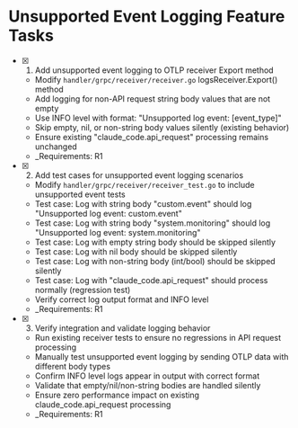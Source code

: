 # Unsupported Event Logging Feature Tasks

- [x] 1. Add unsupported event logging to OTLP receiver Export method
  - Modify `handler/grpc/receiver/receiver.go` logsReceiver.Export() method
  - Add logging for non-API request string body values that are not empty
  - Use INFO level with format: "Unsupported log event: [event_type]"
  - Skip empty, nil, or non-string body values silently (existing behavior)
  - Ensure existing "claude_code.api_request" processing remains unchanged
  - _Requirements: R1

- [x] 2. Add test cases for unsupported event logging scenarios
  - Modify `handler/grpc/receiver/receiver_test.go` to include unsupported event tests
  - Test case: Log with string body "custom.event" should log "Unsupported log event: custom.event"
  - Test case: Log with string body "system.monitoring" should log "Unsupported log event: system.monitoring"
  - Test case: Log with empty string body should be skipped silently
  - Test case: Log with nil body should be skipped silently
  - Test case: Log with non-string body (int/bool) should be skipped silently
  - Test case: Log with "claude_code.api_request" should process normally (regression test)
  - Verify correct log output format and INFO level
  - _Requirements: R1

- [x] 3. Verify integration and validate logging behavior
  - Run existing receiver tests to ensure no regressions in API request processing
  - Manually test unsupported event logging by sending OTLP data with different body types
  - Confirm INFO level logs appear in output with correct format
  - Validate that empty/nil/non-string bodies are handled silently
  - Ensure zero performance impact on existing claude_code.api_request processing
  - _Requirements: R1